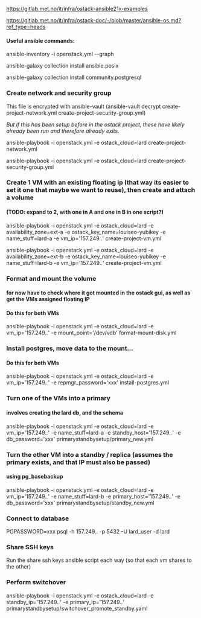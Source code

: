 https://gitlab.met.no/it/infra/ostack-ansible21x-examples

https://gitlab.met.no/it/infra/ostack-doc/-/blob/master/ansible-os.md?ref_type=heads

#### Useful ansible commands:
ansible-inventory -i openstack.yml --graph

ansible-galaxy collection install ansible.posix

ansible-galaxy collection install community.postgresql

### Create network and security group
This file is encrypted with ansible-vault (ansible-vault decrypt create-project-network.yml create-project-security-group.yml)

*But if this has been setup before in the ostack project, these have likely already been run and therefore already exits.*

ansible-playbook -i openstack.yml -e ostack_cloud=lard create-project-network.yml

ansible-playbook -i openstack.yml -e ostack_cloud=lard create-project-security-group.yml

### Create 1 VM with an existing floating ip (that way its easier to set it one that maybe we want to reuse), then create and attach a volume 
#### (TODO: expand to 2, with one in A and one in B in one script?) 
ansible-playbook -i openstack.yml -e ostack_cloud=lard -e availability_zone=ext-a -e ostack_key_name=louiseo-yubikey -e name_stuff=lard-a -e vm_ip='157.249.*.*' create-project-vm.yml

ansible-playbook -i openstack.yml -e ostack_cloud=lard -e availability_zone=ext-b -e ostack_key_name=louiseo-yubikey -e name_stuff=lard-b -e vm_ip='157.249.*.*' create-project-vm.yml

### Format and mount the volume
#### for now have to check where it got mounted in the ostack gui, as well as get the VMs assigned floating IP
#### Do this for both VMs
ansible-playbook -i openstack.yml -e ostack_cloud=lard -e vm_ip='157.249.*.*' -e mount_point='/dev/vdb' format-mount-disk.yml 

### Install postgres, move data to the mount...
#### Do this for both VMs
ansible-playbook -i openstack.yml -e ostack_cloud=lard -e vm_ip='157.249.*.*' -e repmgr_password='xxx' install-postgres.yml

### Turn one of the VMs into a primary
#### involves creating the lard db, and the schema
ansible-playbook -i openstack.yml -e ostack_cloud=lard -e vm_ip='157.249.*.*' -e name_stuff=lard-a -e standby_host='157.249.*.*'  -e db_password='xxx' primarystandbysetup/primary_new.yml

### Turn the other VM into a standby / replica (assumes the primary exists, and that IP must also be passed)
#### using pg_basebackup
ansible-playbook -i openstack.yml -e ostack_cloud=lard -e vm_ip='157.249.*.*' -e name_stuff=lard-b -e primary_host='157.249.*.*' -e db_password='xxx' primarystandbysetup/standby_new.yml

### Connect to database
PGPASSWORD=xxx psql -h 157.249.*.* -p 5432 -U lard_user -d lard

### Share SSH keys
Run the share ssh keys ansible script each way (so that each vm shares to the other)

### Perform switchover
ansible-playbook -i openstack.yml -e ostack_cloud=lard -e standby_ip='157.249.*.*' -e primary_ip='157.249.*.*' primarystandbysetup/switchover_promote_standby.yaml
